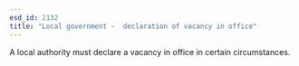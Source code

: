 ```yaml
---
esd_id: 2132
title: "Local government -  declaration of vacancy in office"
---
```


A local authority must declare a vacancy in office in certain circumstances.

